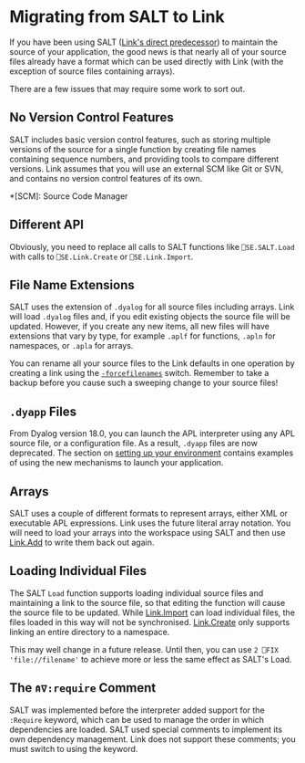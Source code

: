 # Migrating from SALT to Link

If you have been using SALT ([Link's direct predecessor](/History.md)) to maintain the source of your application, the good news is that nearly all of your source files already have a format which can be used directly with Link (with the exception of source files containing arrays). 

There are a few issues that may require some work to sort out.

## No Version Control Features

SALT includes basic version control features, such as storing multiple versions of the source for a single function by creating file names containing sequence numbers, and providing tools to compare different versions. Link assumes that you will use an external SCM like Git or SVN, and contains no version control features of its own.

*[SCM]: Source Code Manager

## Different API

Obviously, you need to replace all calls to SALT functions like `⎕SE.SALT.Load` with calls to `⎕SE.Link.Create` or `⎕SE.Link.Import`.

## File Name Extensions

SALT uses the extension of `.dyalog` for all source files including arrays. Link will load `.dyalog` files and, if you edit existing objects the source file will be updated. However, if you create any new items, all new files will have extensions that vary by type, for example `.aplf` for functions, `.apln` for namespaces, or `.apla` for arrays.

You can rename all your source files to the Link defaults in one operation by creating a link using the [`-forcefilenames`](/API/Link.Create) switch. Remember to take a backup before you cause such a sweeping change to your source files!

## `.dyapp` Files

From Dyalog version 18.0, you can launch the APL interpreter using any APL source file, or a configuration file. As a result, `.dyapp` files are now deprecated. The section on [setting up your environment](Setup.md) contains examples of using the new mechanisms to launch your application.

## Arrays

SALT uses a couple of different formats to represent arrays, either XML or executable APL expressions. Link uses the future literal array notation. You will need to load your arrays into the workspace using SALT and then use [Link.Add](/API/Link.Add.md) to write them back out again.

## Loading Individual Files

The SALT `Load` function supports loading individual source files and maintaining a link to the source file, so that editing the function will cause the source file to be updated. While [Link.Import](/API/Link.Import.md) can load individual files, the files loaded in this way will not be synchronised. [Link.Create](/API/Link.Create.md) only supports linking an entire directory to a namespace.

This may well change in a future release. Until then, you can use `2 ⎕FIX 'file://filename'` to achieve more or less the same effect as SALT's Load.

## The `⍝∇:require` Comment

SALT was implemented before the interpreter added support for the `:Require` keyword, which can be used to manage the order in which dependencies are loaded. SALT used special comments to implement its own dependency management. Link does not support these comments; you must switch to using the keyword.

